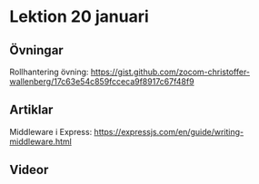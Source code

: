 # Lektion 20 januari

## Övningar

Rollhantering övning: https://gist.github.com/zocom-christoffer-wallenberg/17c63e54c859fcceca9f8917c67f48f9

## Artiklar

Middleware i Express: https://expressjs.com/en/guide/writing-middleware.html

## Videor


